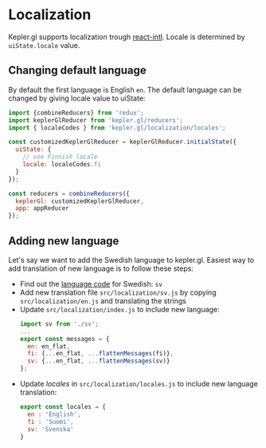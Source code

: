 # Localization

Kepler.gl supports localization trough [react-intl]. Locale is determined by `uiState.locale` value.

## Changing default language

By default the first language is English `en`. The default language can be changed by giving locale value to uiState:

```js
import {combineReducers} from 'redux';
import keplerGlReducer from 'kepler.gl/reducers';
import { localeCodes } from 'kepler.gl/localization/locales';

const customizedKeplerGlReducer = keplerGlReducer.initialState({
  uiState: {
    // use Finnish locale
    locale: localeCodes.fi
  }
});

const reducers = combineReducers({
  keplerGl: customizedKeplerGlReducer,
  app: appReducer
});
```

## Adding new language

Let's say we want to add the Swedish language to kepler.gl. Easiest way to add translation of new language is to follow these steps:

- Find out the [language code][language-codes] for Swedish: `sv`
- Add new translation file `src/localization/sv.js` by copying `src/localization/en.js` and translating the strings
- Update `src/localization/index.js` to include new language:
  ```javascript
  import sv from './sv';
  ...
  export const messages = {
    en: en_flat,
    fi: {...en_flat, ...flattenMessages(fi)},
    sv: {...en_flat, ...flattenMessages(sv)}
  };
  ```
- Update _locales_ in `src/localization/locales.js` to include new language translation:
  ```javascript
  export const locales = {
    en : 'English',
    fi : 'Suomi',
    sv: 'Svenska'
  }
  ```

[react-intl]: https://github.com/formatjs/react-intl
[language-codes]: https://en.wikipedia.org/wiki/List_of_ISO_639-1_codes
